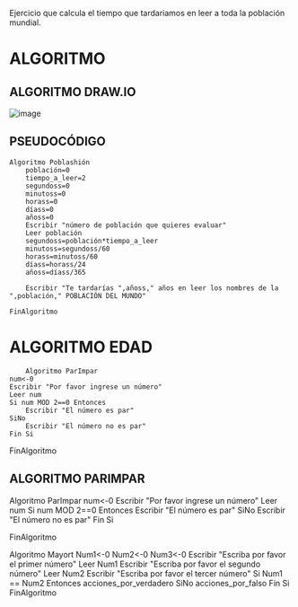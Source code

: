 Ejercicio que calcula el tiempo que tardariamos en leer a toda la población mundial.
# ALGORITMO

## ALGORITMO DRAW.IO

![image](https://user-images.githubusercontent.com/119713702/208263958-5daa7c38-3de7-4ed5-8936-8a876517e294.png)

## PSEUDOCÓDIGO

	Algoritmo Poblashión
		población=0
		tiempo_a_leer=2
		segundoss=0
		minutoss=0
		horass=0
		díass=0
		añoss=0
		Escribir "número de población que quieres evaluar"
		Leer población
		segundoss=población*tiempo_a_leer
		minutoss=segundoss/60
		horass=minutoss/60
		díass=horass/24
		añoss=díass/365

		Escribir "Te tardarías ",añoss," años en leer los nombres de la ",población," POBLACIÓN DEL MUNDO"

	FinAlgoritmo

# ALGORITMO EDAD
		Algoritmo ParImpar
	num<-0
	Escribir "Por favor ingrese un número"
	Leer num
	Si num MOD 2==0 Entonces
		Escribir "El número es par"
	SiNo
		Escribir "El número no es par"
	Fin Si
	
FinAlgoritmo

## ALGORITMO PARIMPAR

Algoritmo ParImpar
	num<-0
	Escribir "Por favor ingrese un número"
	Leer num
	Si num MOD 2==0 Entonces
		Escribir "El número es par"
	SiNo
		Escribir "El número no es par"
	Fin Si
	
FinAlgoritmo

Algoritmo Mayort
	Num1<-0
	Num2<-0
	Num3<-0
	Escribir "Escriba por favor el primer número"
	Leer Num1
	Escribir "Escriba por favor el segundo número"
	Leer Num2
	Escribir "Escriba por favor el tercer número"
	Si Num1 == Num2  Entonces
		acciones_por_verdadero
	SiNo
		acciones_por_falso
	Fin Si
FinAlgoritmo
